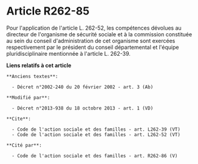 # Article R262-85

Pour l'application de l'article L. 262-52, les compétences dévolues au directeur de l'organisme de sécurité sociale et à la
commission constituée au sein du conseil d'administration de cet organisme sont exercées respectivement par le président du
conseil départemental et l'équipe pluridisciplinaire mentionnée à l'article L. 262-39.

**Liens relatifs à cet article**

	**Anciens textes**:

	  - Décret n°2002-240 du 20 février 2002 - art. 3 (Ab)

	**Modifié par**:

	  - Décret n°2013-938 du 18 octobre 2013 - art. 1 (VD)

	**Cite**:

	  - Code de l'action sociale et des familles - art. L262-39 (VT)
	  - Code de l'action sociale et des familles - art. L262-52 (VT)

	**Cité par**:

	  - Code de l'action sociale et des familles - art. R262-86 (V)
